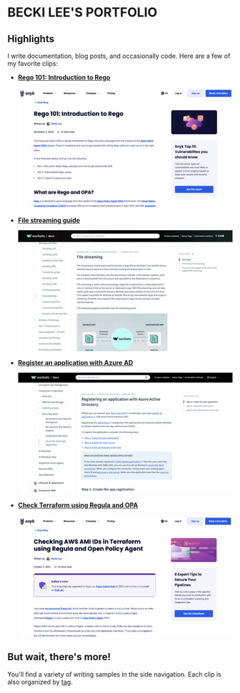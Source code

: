 # BECKI LEE'S PORTFOLIO

## Highlights

I write documentation, blog posts, and occasionally code. Here are a few of my favorite clips:

<div class="grid cards" markdown>

- [**Rego 101: Introduction to Rego**](blog-rego-101.md) <p>[![Rego 101 screenshot](images/thumb-blog-rego-101.png)](blog-rego-101.md)</p>
- [**File streaming guide**](doc-file-streaming.md) <p>[![File streaming screenshot](images/thumb-doc-file-streaming.png)](doc-file-streaming.md)</p>
- [**Register an application with Azure AD**](doc-akv-app-registration.md) <p>[![Register an application with Azure AD screenshot](images/thumb-doc-akv-app-registration.png)](doc-akv-app-registration.md)</p>
- [**Check Terraform using Regula and OPA**](blog-check-terraform-with-regula.md) <p>[![Check Terraform using Regula and OPA screenshot](images/thumb-blog-check-terraform-with-regula.png)](blog-check-terraform-with-regula.md)</p>

</div>

## But wait, there's more!

You'll find a variety of writing samples in the side navigation. Each clip is also organized by [tag](tags.md).